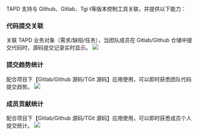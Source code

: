 TAPD 支持与 Github、Gitlab、Tgi t等版本控制工具关联，并提供以下能力：
### 代码提交关联
关联 TAPD 业务对象（需求/缺陷/任务），当团队成员在 Gitlab/Github 仓储中提交代码时，源码提交记录实时显示。
![](https://main.qcloudimg.com/raw/70bd3aa35a6afaed400f46985c65a8e8.png)

### 提交趋势统计
配合项目下【Gitlab/Github 源码/TGit 源码】应用使用，可以即时获悉团队代码提交趋势。
![](https://main.qcloudimg.com/raw/37fd842e8af2552662222056a794486b.png)
 
### 成员贡献统计
配合项目下【Gitlab/Github 源码/TGit 源码】应用使用，可以即时获悉成员个人提交统计。
![](https://main.qcloudimg.com/raw/565d61251f750f310f2e82ed2a78154c.png)